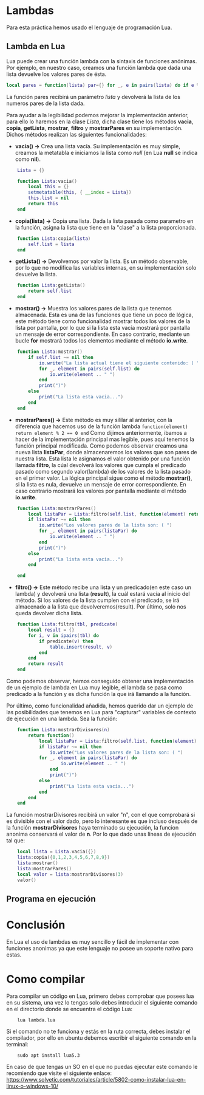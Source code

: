 # Lambdas
Para esta práctica hemos usado el lenguaje de programación Lua.
## Lambda en Lua
Lua puede crear una función lambda con la sintaxis de funciones anónimas. Por ejemplo, en nuestro caso, creamos una función lambda que dada una lista devuelve los valores pares de ésta.
```Lua
local pares = function(lista) par={} for _, e in pairs(lista) do if e % 2 == 0 then table.insert(par, e) end end return par end
```

La función pares recibirá un parámetro *lista* y devolverá la lista de los numeros pares de la lista dada.

Para ayudar a la legibilidad podemos mejorar la implementación anterior, para ello lo haremos en la clase *Lista*, dicha clase tiene los métodos **vacia**, **copia**, **getLista**, **mostrar**, **filtro** y **mostrarPares** en su implementación. Dichos métodos realizan las siguientes funcionalidades:

- **vacia() ->** Crea una lista vacía. Su implementación es muy simple, creamos la metatabla e iniciamos la lista como *null* (en Lua **null** se indica como **nil**). 

```Lua
    Lista = {}

    function Lista:vacia()
        local this = {}
        setmetatable(this, { __index = Lista})
        this.list = nil
        return this
    end
```
- **copia(lista) ->** Copia una lista. Dada la lista pasada como parametro en la función, asigna la lista que tiene en la "clase" a la lista proporcionada.
```Lua
    function Lista:copia(lista)
        self.list = lista
    end
```

- **getLista() ->** Devolvemos por valor la lista. Es un método observable, por lo que no modifica las variables internas, en su implementación solo devuelve la lista.

```Lua
    function Lista:getLista()
        return self.list
    end
```
- **mostrar() ->** Muestra los valores pares de la lista que tenemos almacenada. Esta es una de las funciones que tiene un poco de lógica, este método tiene como funcionalidad mostrar todos los valores de la lista por pantalla, por lo que si la lista esta vacía mostrará por pantalla un mensaje de error correspondiente. En caso contrario, mediante un bucle **for** mostrará todos los elementos mediante el método **io.write**.

```Lua
    function Lista:mostrar()
        if self.list ~= nil then
            io.write("La lista actual tiene el siguiente contenido: ( ")
            for _, element in pairs(self.list) do
                io.write(element .. " ")
            end
            print(")")
        else
            print("La lista esta vacia...")
        end
    end
```

- **mostrarPares() ->** Este método es muy sililar al anterior, con la diferencia que hacemos uso de la función lambda `function(element) return element % 2 == 0 end` Como dijimos anteriormente, ibamos a hacer de la implementación principal mas legible, pues aquí tenemos la función principal modificada. Como podemos observar creamos una nueva lista **listaPar**, donde almacenaremos los valores que son pares de nuestra lista. Esta lista le asignamos el valor obtenido por una función llamada **filtro**, la cúal devolverá los valores que cumpla el predicado pasado como segundo valor(lambda) de los valores de la lista pasado en el primer valor. La lógica principal sigue como el método **mostrar()**, si la lista es nula, devuelve un mensaje de error correspondiente. En caso contrario mostrará los valores por pantalla mediante el método **io.write**.
```Lua
    function Lista:mostrarPares()
        local listaPar = Lista:filtro(self.list, function(element) return element % 2 == 0 end)
        if listaPar ~= nil then
            io.write("Los valores pares de la lista son: ( ")
            for _, element in pairs(listaPar) do
                io.write(element .. " ") 
            end
            print(")")
        else
            print("La lista esta vacia...")
        end

    end
```

- **filtro() ->** Este método recibe una lista y un predicado(en este caso un lambda) y devolverá una lista (**result**), la cuál estará vacía al inicio del método. Si los valores de la lista cumplen con el predicado, se irá almacenado a la lista que devolveremos(result). Por último, solo nos queda devolver dicha lista.

```Lua
    function Lista:filtro(tbl, predicate)
        local result = {}
        for i, v in ipairs(tbl) do
            if predicate(v) then
                table.insert(result, v)
            end
        end
        return result
    end

```

Como podemos observar, hemos conseguido obtener una implementación de un ejemplo de lambda en Lua muy legible, el lambda se pasa como predicado a la función y es dicha función la que irá llamando a la función.

Por último, como funcionalidad añadida, hemos querido dar un ejemplo de las posibilidades que tenemos en Lua para "capturar" variables de contexto de ejecución en  una lambda. Sea la función:

```Lua
    function Lista:mostrarDivisores(n)
        return function()
            local listaPar = Lista:filtro(self.list, function(element) return element % n == 0 end)
            if listaPar ~= nil then
                io.write("Los valores pares de la lista son: ( ")
            for _, element in pairs(listaPar) do
                    io.write(element .. " ") 
                end
                print(")")
            else
                print("La lista esta vacia...")
            end
        end
    end
```

La función mostrarDivisores recibirá un valor "n", con el que comprobará si es divisible con el valor dado, pero lo interesante es que incluso después de la función **mostrarDivisores** haya terminado su ejecución, la funcion anonima conservará el valor de **n**. Por lo que dado unas líneas de ejecución tal que:

```Lua
    local lista = Lista.vacia({})
    lista:copia({0,1,2,3,4,5,6,7,8,9})
    lista:mostrar()
    lista:mostrarPares()
    local valor = lista:mostrarDivisores(3)
    valor()
```

<h2> Programa en ejecución </h2>



# Conclusión
En Lua el uso de lambdas es muy sencillo y fácil de implementar con funciones anonimas ya que este lenguaje no posee un soporte nativo para estas.

# Como compilar
Para compilar un código en Lua, primero debes comprobar que posees lua en su sistema, una vez lo tengas solo debes introducir el siguiente comando en el directorio donde se encuentra el código Lua:
```
    lua lambda.lua
```

Si el comando no te funciona y estás en la ruta correcta, debes instalar el compilador, por ello en ubuntu debemos escribir el siguiente comando en la terminal:
```
	sudo apt install lua5.3
```
En caso de que tengas un SO en el que no puedas ejecutar este comando le recomiendo que visite el siguiente enlace: https://www.solvetic.com/tutoriales/article/5802-como-instalar-lua-en-linux-o-windows-10/